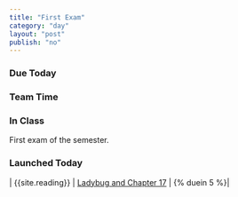 ```yaml
---
title: "First Exam"
category: "day"
layout: "post"
publish: "no"
---
```


### Due Today

### Team Time

### In Class

First exam of the semester. 

### Launched Today

| {{site.reading}} | [Ladybug and Chapter 17]({{site.todo}}/ladybug-ch17/) | {% duein 5 %}| 